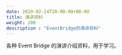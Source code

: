 ```yaml
---
date: 2020-02-24T20:00:00+08:00
title: 演讲资料
weight: 200
description : "EventBridge的演讲资料"
---
```


各种 Event Bridge 的演讲介绍资料，用于学习。

